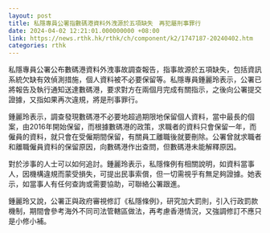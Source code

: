 ```yaml
---
layout: post
title: 私隱專員公署指數碼港資料外洩源於五項缺失　再犯屬刑事罪行　
date: 2024-04-02 12:21:01.000000000 +08:00
link: https://news.rthk.hk/rthk/ch/component/k2/1747187-20240402.htm
categories: rthk
---
```


私隱專員公署公布數碼港資料外洩事故調查報告，指事故源於五項缺失，包括資訊系統欠缺有效偵測措施，個人資料被不必要保留等。私隱專員鍾麗玲表示，公署已將報告及執行通知送達數碼港，要求對方在兩個月完成有關指示，之後向公署提交證據，又指如果再次違規，將是刑事罪行。

鍾麗玲表示，調查發現數碼港不必要地超過期限地保留個人資料，當中最長的個案，由2016年開始保留，而根據數碼港的政策，求職者的資料只會保留一年，而僱員的資料，就只會在受僱期間保留，有關員工離職後就要刪除。公署曾就求職者和離職僱員資料的保留原因，向數碼港作出查問，但數碼港未能解釋原因。

對於涉事的人士可以如何追討。鍾麗玲表示，私隱條例有相關說明，如資料當事人，因機構違規而蒙受損失，可提出民事索償，但一切需視乎有無足夠證據。她表示，如當事人有任何查詢或需要協助，可聯絡公署跟進。

鍾麗玲又說，公署正與政府審視修訂《私隱條例》，研究加大罰則，引入行政罰款機制，期間會參考海外不同司法管轄區做法，再考慮香港情況，又強調修訂不應只是小修小補。
